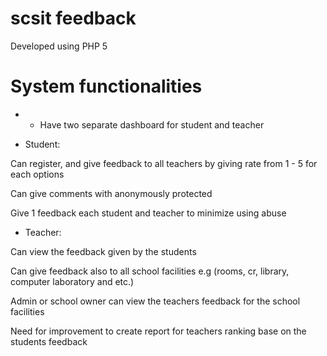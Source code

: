 # scsit feedback

Developed using PHP 5

# System functionalities

* * Have two separate dashboard for student and teacher

* Student:

Can register, and give feedback to all teachers by giving rate from 1 - 5 for each options

Can give comments with anonymously protected

Give 1 feedback each student and teacher to minimize using abuse

* Teacher:

Can view the feedback given by the students

Can give feedback also to all school facilities e.g (rooms, cr, library, computer laboratory and etc.)

Admin or school owner can view the teachers feedback for the school facilities

Need for improvement to create report for teachers ranking base on the students feedback
